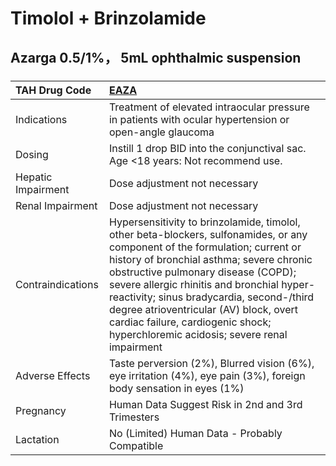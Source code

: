 # Timolol + Brinzolamide

## Azarga 0.5/1%， 5mL ophthalmic suspension

##### 

| TAH Drug Code      | [EAZA](https://www.tahsda.org.tw/drugs/hissearch.php?drug_code=EAZA)                                                                                                                                                                                                                                                                                                                                                                     |
|:-------------------|:-----------------------------------------------------------------------------------------------------------------------------------------------------------------------------------------------------------------------------------------------------------------------------------------------------------------------------------------------------------------------------------------------------------------------------------------|
| Indications        | Treatment of elevated intraocular pressure in patients with ocular hypertension or open-angle glaucoma                                                                                                                                                                                                                                                                                                                                   |
| Dosing             | Instill 1 drop BID into the conjunctival sac. Age <18 years: Not recommend use.                                                                                                                                                                                                                                                                                                                                                          |
| Hepatic Impairment | Dose adjustment not necessary                                                                                                                                                                                                                                                                                                                                                                                                            |
| Renal Impairment   | Dose adjustment not necessary                                                                                                                                                                                                                                                                                                                                                                                                            |
| Contraindications  | Hypersensitivity to brinzolamide, timolol, other beta-blockers, sulfonamides, or any component of the formulation; current or history of bronchial asthma; severe chronic obstructive pulmonary disease (COPD); severe allergic rhinitis and bronchial hyper-reactivity; sinus bradycardia, second-/third degree atrioventricular (AV) block, overt cardiac failure, cardiogenic shock; hyperchloremic acidosis; severe renal impairment |
| Adverse Effects    | Taste perversion (2%), Blurred vision (6%), eye irritation (4%), eye pain (3%), foreign body sensation in eyes (1%)                                                                                                                                                                                                                                                                                                                      |
| Pregnancy          | Human Data Suggest Risk in 2nd and 3rd Trimesters                                                                                                                                                                                                                                                                                                                                                                                        |
| Lactation          | No (Limited) Human Data - Probably Compatible                                                                                                                                                                                                                                                                                                                                                                                            |

